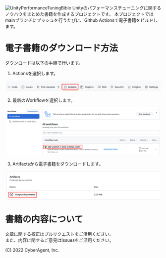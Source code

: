   <img width=500 src="Documentation/logo.png" alt="UnityPerformanceTuningBible">
Unityのパフォーマンスチューニングに関するノウハウをまとめた書籍を作成するプロジェクトです。  
本プロジェクトではmainブランチにプッシュを行うたびに、Github Actionsで電子書籍をビルドします。

# 電子書籍のダウンロード方法
ダウンロードは以下の手順で行います。
1. Actionsを選択します。

<p align="center">
  <img width=500 src="Documentation/download_01.png" alt="Download Step 01">
</p>

2. 最新のWorkflowを選択します。

<p align="center">
  <img width=500 src="Documentation/download_02.png" alt="Download Step 02">
</p>

3. Artifactsから電子書籍をダウンロードします。

<p align="center">
  <img width=500 src="Documentation/download_03.png" alt="Download Step 03">
</p>


# 書籍の内容について
文章に関する校正はプルリクエストをご活用ください。  
また、内容に関するご意見はIssuesをご活用ください。


(C) 2022 CyberAgent, Inc.
